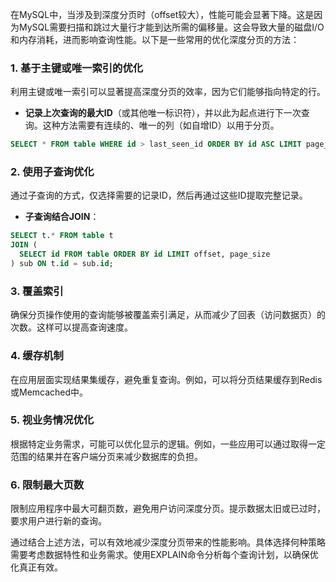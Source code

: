 在MySQL中，当涉及到深度分页时（offset较大），性能可能会显著下降。这是因为MySQL需要扫描和跳过大量行才能到达所需的偏移量。这会导致大量的磁盘I/O和内存消耗，进而影响查询性能。以下是一些常用的优化深度分页的方法：

### 1. 基于主键或唯一索引的优化

利用主键或唯一索引可以显著提高深度分页的效率，因为它们能够指向特定的行。

+ **记录上次查询的最大ID**（或其他唯一标识符），并以此为起点进行下一次查询。这种方法需要有连续的、唯一的列（如自增ID）以用于分页。

```sql
SELECT * FROM table WHERE id > last_seen_id ORDER BY id ASC LIMIT page_size;
```

### 2. 使用子查询优化

通过子查询的方式，仅选择需要的记录ID，然后再通过这些ID提取完整记录。

+ **子查询结合JOIN**：

```sql
SELECT t.* FROM table t  
JOIN (  
  SELECT id FROM table ORDER BY id LIMIT offset, page_size  
) sub ON t.id = sub.id;
```

### 3. 覆盖索引

确保分页操作使用的查询能够被覆盖索引满足，从而减少了回表（访问数据页）的次数。这样可以提高查询速度。

### 4. 缓存机制

在应用层面实现结果集缓存，避免重复查询。例如，可以将分页结果缓存到Redis或Memcached中。

### 5. 视业务情况优化

根据特定业务需求，可能可以优化显示的逻辑。例如，一些应用可以通过取得一定范围的结果并在客户端分页来减少数据库的负担。

### 6. 限制最大页数

限制应用程序中最大可翻页数，避免用户访问深度分页。提示数据太旧或已过时，要求用户进行新的查询。

通过结合上述方法，可以有效地减少深度分页带来的性能影响。具体选择何种策略需要考虑数据特性和业务需求。使用EXPLAIN命令分析每个查询计划，以确保优化真正有效。

